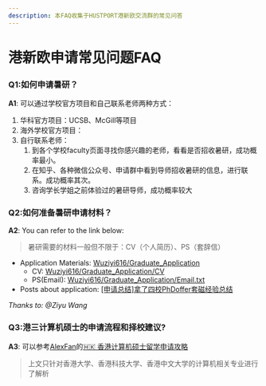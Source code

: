 ```yaml
---
description: 本FAQ收集于HUSTPORT港新欧交流群的常见问答
---
```


# 港新欧申请常见问题FAQ

### Q1:如何申请暑研？

**A1**: 可以通过学校官方项目和自己联系老师两种方式：

1. 华科官方项目：UCSB、McGill等项目
2. 海外学校官方项目：
3. 自行联系老师：
   1. 到各个学校faculty页面寻找你感兴趣的老师，看看是否招收暑研，成功概率最小。
   2. 在知乎、各种微信公众号、申请群中看到导师招收暑研的信息，进行联系。成功概率其次。
   3. 咨询学长学姐之前体验过的暑研导师，成功概率较大

### Q2:如何准备暑研申请材料？

**A2**: You can refer to the link below:
> 暑研需要的材料一般但不限于：CV（个人简历）、PS（套辞信）
* Application Materials: [Wuziyi616/Graduate\_Application](https://github.com/Wuziyi616/Graduate\_Application)
    * CV: [Wuziyi616/Graduate_Application/CV](https://github.com/Wuziyi616/Graduate_Application/tree/master/CV)
    * PS(Email): [Wuziyi616/Graduate_Application/Email.txt](https://github.com/Wuziyi616/Graduate_Application/blob/master/Apply/Email.txt)
* Posts about application: [[申请总结]拿了四校PhDoffer套磁经验总结](https://www.1point3acres.com/bbs/thread-236154-1-1.html?\_\_cf\_chl\_jschl\_tk\_\_=pmd\_qux5G0\_JukvoHjub.O9CKexPGaqKaRV1wvF2Ly5ZLKA-1633676328-0-gqNtZGzNAlCjcnBszRMl)

*Thanks to: @Ziyu Wang*

### Q3:港三计算机硕士的申请流程和择校建议?

**A3**: 可以参考[AlexFan](https://www.zhihu.com/people/alex-fan-77-96)的[🇭🇰 香港计算机硕士留学申请攻略](https://www.zhihu.com/people/alex-fan-77-96)
> 上文只针对香港大学、香港科技大学、香港中文大学的计算机相关专业进行了解析